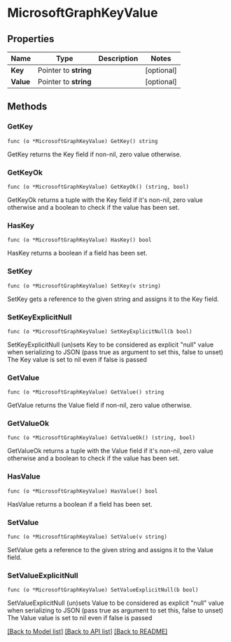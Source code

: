 # MicrosoftGraphKeyValue

## Properties

Name | Type | Description | Notes
------------ | ------------- | ------------- | -------------
**Key** | Pointer to **string** |  | [optional] 
**Value** | Pointer to **string** |  | [optional] 

## Methods

### GetKey

`func (o *MicrosoftGraphKeyValue) GetKey() string`

GetKey returns the Key field if non-nil, zero value otherwise.

### GetKeyOk

`func (o *MicrosoftGraphKeyValue) GetKeyOk() (string, bool)`

GetKeyOk returns a tuple with the Key field if it's non-nil, zero value otherwise
and a boolean to check if the value has been set.

### HasKey

`func (o *MicrosoftGraphKeyValue) HasKey() bool`

HasKey returns a boolean if a field has been set.

### SetKey

`func (o *MicrosoftGraphKeyValue) SetKey(v string)`

SetKey gets a reference to the given string and assigns it to the Key field.

### SetKeyExplicitNull

`func (o *MicrosoftGraphKeyValue) SetKeyExplicitNull(b bool)`

SetKeyExplicitNull (un)sets Key to be considered as explicit "null" value
when serializing to JSON (pass true as argument to set this, false to unset)
The Key value is set to nil even if false is passed
### GetValue

`func (o *MicrosoftGraphKeyValue) GetValue() string`

GetValue returns the Value field if non-nil, zero value otherwise.

### GetValueOk

`func (o *MicrosoftGraphKeyValue) GetValueOk() (string, bool)`

GetValueOk returns a tuple with the Value field if it's non-nil, zero value otherwise
and a boolean to check if the value has been set.

### HasValue

`func (o *MicrosoftGraphKeyValue) HasValue() bool`

HasValue returns a boolean if a field has been set.

### SetValue

`func (o *MicrosoftGraphKeyValue) SetValue(v string)`

SetValue gets a reference to the given string and assigns it to the Value field.

### SetValueExplicitNull

`func (o *MicrosoftGraphKeyValue) SetValueExplicitNull(b bool)`

SetValueExplicitNull (un)sets Value to be considered as explicit "null" value
when serializing to JSON (pass true as argument to set this, false to unset)
The Value value is set to nil even if false is passed

[[Back to Model list]](../README.md#documentation-for-models) [[Back to API list]](../README.md#documentation-for-api-endpoints) [[Back to README]](../README.md)


